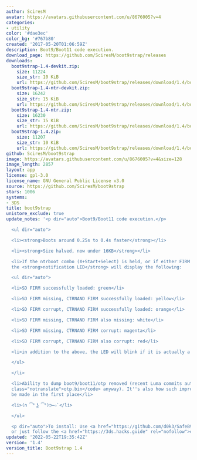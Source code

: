 ```yaml
---
author: SciresM
avatar: https://avatars.githubusercontent.com/u/8676005?v=4
categories:
- utility
color: '#dae3ec'
color_bg: '#767b80'
created: '2017-05-20T01:06:59Z'
description: Boot9/Boot11 code execution.
download_page: https://github.com/SciresM/boot9strap/releases
downloads:
  boot9strap-1.4-devkit.zip:
    size: 11224
    size_str: 10 KiB
    url: https://github.com/SciresM/boot9strap/releases/download/1.4/boot9strap-1.4-devkit.zip
  boot9strap-1.4-ntr-devkit.zip:
    size: 16242
    size_str: 15 KiB
    url: https://github.com/SciresM/boot9strap/releases/download/1.4/boot9strap-1.4-ntr-devkit.zip
  boot9strap-1.4-ntr.zip:
    size: 16230
    size_str: 15 KiB
    url: https://github.com/SciresM/boot9strap/releases/download/1.4/boot9strap-1.4-ntr.zip
  boot9strap-1.4.zip:
    size: 11207
    size_str: 10 KiB
    url: https://github.com/SciresM/boot9strap/releases/download/1.4/boot9strap-1.4.zip
github: SciresM/boot9strap
image: https://avatars.githubusercontent.com/u/8676005?v=4&size=128
image_length: 2857
layout: app
license: gpl-3.0
license_name: GNU General Public License v3.0
source: https://github.com/SciresM/boot9strap
stars: 1006
systems:
- 3DS
title: boot9strap
unistore_exclude: true
update_notes: '<p dir="auto">Boot9/Boot11 code execution.</p>

  <ul dir="auto">

  <li><strong>Boots around 0.25s to 0.4s faster</strong></li>

  <li><strong>Size halved, now under 16KB</strong></li>

  <li>If the ntrboot combo (X+Start+Select) is held, or if either FIRM file is corrupt,
  the <strong>notification LED</strong> will display the following:

  <ul dir="auto">

  <li>SD FIRM successfully loaded: green</li>

  <li>SD FIRM missing, CTRNAND FIRM successfully loaded: yellow</li>

  <li>SD FIRM corrupt, CTRNAND FIRM successfully loaded: orange</li>

  <li>SD FIRM missing, CTRNAND FIRM also missing: white</li>

  <li>SD FIRM missing, CTRNAND FIRM corrupt: magenta</li>

  <li>SD FIRM corrupt, CTRNAND FIRM also corrupt: red</li>

  <li>in addition to the above, the LED will blink if it is actually a ntrboot boot</li>

  </ul>

  </li>

  <li>Ability to dump boot9/boot11/otp removed (recent Luma commits auto-backup <code
  class="notranslate">otp.bin</code> anyway). It''s also how such improvments could
  be made in the first place</li>

  <li>(∩ ͡° ͜ʖ ͡°)⊃━☆ﾟ</li>

  </ul>

  <p dir="auto">To install: Use <a href="https://github.com/d0k3/SafeB9SInstaller/releases">SafeB9SInstaller</a>,
  or just follow the <a href="https://3ds.hacks.guide" rel="nofollow">community guide</a>.</p>'
updated: '2022-05-22T19:35:42Z'
version: '1.4'
version_title: Boot9strap 1.4
---
```

